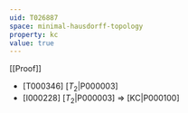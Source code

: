 ```yaml
---
uid: T026887
space: minimal-hausdorff-topology
property: kc
value: true
---
```

[[Proof]]

* [T000346] [$T_2$|P000003]
* [I000228] [$T_2$|P000003] => [KC|P000100]

